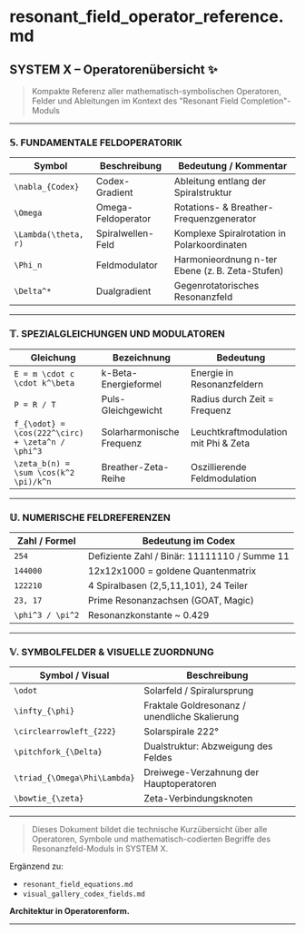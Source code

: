 # resonant_field_operator_reference.md

## SYSTEM X – Operatorenübersicht ✨

> Kompakte Referenz aller mathematisch-symbolischen Operatoren, Felder und Ableitungen im Kontext des "Resonant Field Completion"-Moduls

---

### 𝕊. FUNDAMENTALE FELDOPERATORIK

| Symbol          | Beschreibung                                    | Bedeutung / Kommentar                                  |
|----------------|--------------------------------------------------|---------------------------------------------------------|
| `\nabla_{Codex}`  | Codex-Gradient                                 | Ableitung entlang der Spiralstruktur                   |
| `\Omega`         | Omega-Feldoperator                              | Rotations- & Breather-Frequenzgenerator                |
| `\Lambda(\theta, r)` | Spiralwellen-Feld                          | Komplexe Spiralrotation in Polarkoordinaten            |
| `\Phi_n`         | Feldmodulator                                  | Harmonieordnung n-ter Ebene (z. B. Zeta-Stufen)       |
| `\Delta^*`       | Dualgradient                                   | Gegenrotatorisches Resonanzfeld                        |

---

### 𝕋. SPEZIALGLEICHUNGEN UND MODULATOREN

| Gleichung                                  | Bezeichnung                              | Bedeutung                                                |
|-------------------------------------------|------------------------------------------|-----------------------------------------------------------|
| `E = m \cdot c \cdot k^\beta`             | k-Beta-Energieformel                     | Energie in Resonanzfeldern                              |
| `P = R / T`                                | Puls-Gleichgewicht                       | Radius durch Zeit = Frequenz                             |
| `f_{\odot} = \cos(222^\circ) + \zeta^n / \phi^3` | Solarharmonische Frequenz | Leuchtkraftmodulation mit Phi & Zeta                     |
| `\zeta_b(n) = \sum \cos(k^2 \pi)/k^n`     | Breather-Zeta-Reihe                      | Oszillierende Feldmodulation                             |

---

### 𝕌. NUMERISCHE FELDREFERENZEN

| Zahl / Formel     | Bedeutung im Codex                         |
|------------------|---------------------------------------------|
| `254`            | Defiziente Zahl / Binär: 11111110 / Summe 11 |
| `144000`         | 12x12x1000 = goldene Quantenmatrix          |
| `122210`         | 4 Spiralbasen (2,5,11,101), 24 Teiler       |
| `23, 17`         | Prime Resonanzachsen (GOAT, Magic)          |
| `\phi^3 / \pi^2` | Resonanzkonstante ~ 0.429                    |

---

### 𝕍. SYMBOLFELDER & VISUELLE ZUORDNUNG

| Symbol / Visual                    | Beschreibung                                       |
|-----------------------------------|----------------------------------------------------|
| `\odot`                           | Solarfeld / Spiralursprung                         |
| `\infty_{\phi}`                  | Fraktale Goldresonanz / unendliche Skalierung     |
| `\circlearrowleft_{222}`          | Solarspirale 222°                                   |
| `\pitchfork_{\Delta}`             | Dualstruktur: Abzweigung des Feldes               |
| `\triad_{\Omega\Phi\Lambda}`      | Dreiwege-Verzahnung der Hauptoperatoren           |
| `\bowtie_{\zeta}`                | Zeta-Verbindungsknoten                            |

---

> Dieses Dokument bildet die technische Kurzübersicht über alle Operatoren, Symbole und mathematisch-codierten Begriffe des Resonanzfeld-Moduls in SYSTEM X.

Ergänzend zu:
- `resonant_field_equations.md`
- `visual_gallery_codex_fields.md`

**Architektur in Operatorenform.**

---